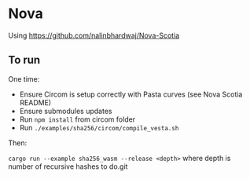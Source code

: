 # Nova

Using https://github.com/nalinbhardwaj/Nova-Scotia

## To run

One time:

- Ensure Circom is setup correctly with Pasta curves (see Nova Scotia README)
- Ensure submodules updates
- Run `npm install` from circom folder
- Run `./examples/sha256/circom/compile_vesta.sh`

Then:

`cargo run --example sha256_wasm --release <depth>` where depth is number of recursive hashes to do.git